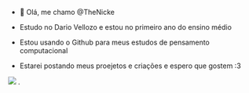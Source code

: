 - 👋 Olá, me chamo @TheNicke

- Estudo no Dario Vellozo e estou no primeiro ano do ensino médio
- Estou usando o Github para meus estudos de pensamento computacional
- Estarei postando meus proejetos e criações e espero que gostem :3

![](https://media1.tenor.com/m/sp5Hk7o-4cIAAAAC/smg4-smg3.gif)
.
